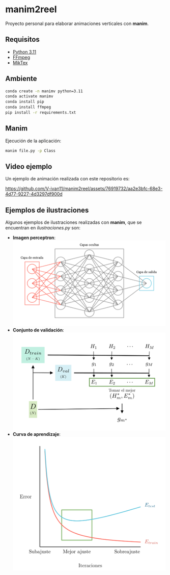 # manim2reel
Proyecto personal para elaborar animaciones verticales con **manim**.

## Requisitos
- [Python 3.11](https://www.python.org/downloads/)
- [FFmpeg](https://www.ffmpeg.org/download.html)
- [MikTex](https://miktex.org/)

## Ambiente
    
```bash
conda create -n manimv python=3.11
conda activate manimv
conda install pip
conda install ffmpeg
pip install -r requirements.txt
```

## Manim

Ejecución de la aplicación:

```bash
manim file.py -p Class
```
## Video ejemplo

Un ejemplo de animación realizada con este repositorio es:

https://github.com/V-ivan11/manim2reel/assets/76919732/aa2e3bfc-68e3-4d77-9227-4d3297df900d

## Ejemplos de ilustraciones

Algunos ejemplos de ilustraciones realizadas con **manim**, que se encuentran en *ilustraciones.py* son:
- **Imagen perceptron**:
![alt text](https://github.com/V-ivan11/manim2reel/blob/6d31517d55a35b388a3d4d19486257988d50c7ac/resultados/ThreeLayerPerceptron_ManimCE_v0.18.0.png)
- **Conjunto de validación**:
![alt text](https://github.com/V-ivan11/manim2reel/blob/6d31517d55a35b388a3d4d19486257988d50c7ac/resultados/ConjuntoValidacion_ManimCE_v0.18.0.png)
- **Curva de aprendizaje**:
![alt text](https://github.com/V-ivan11/manim2reel/blob/6d31517d55a35b388a3d4d19486257988d50c7ac/resultados/CurvaAprendizaje_ManimCE_v0.18.0.png
)

